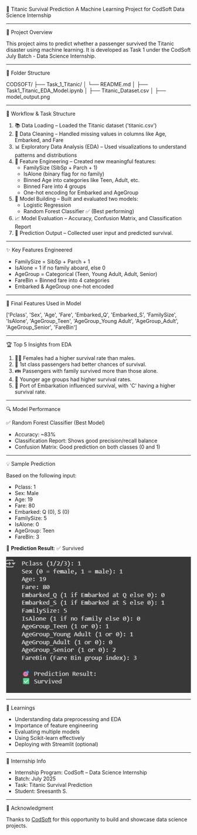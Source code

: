 🚢 Titanic Survival Prediction
A Machine Learning Project for CodSoft Data Science Internship

---

📌 Project Overview

This project aims to predict whether a passenger survived the Titanic disaster using machine learning. It is developed as Task 1 under the CodSoft July Batch - Data Science Internship.

---

📁 Folder Structure

CODSOFT/
├── Task_1_Titanic/
│ └── README.md
│ ├── Task1_Titanic_EDA_Model.ipynb
│ ├── Titanic_Dataset.csv
│ ├── model_output.png


---

🧠 Workflow & Task Structure

1. 📚 Data Loading – Loaded the Titanic dataset ('titanic.csv')
2. 🧹 Data Cleaning – Handled missing values in columns like Age, Embarked, and Fare
3. 📊 Exploratory Data Analysis (EDA) – Used visualizations to understand patterns and distributions
4. 🧪 Feature Engineering – Created new meaningful features:
   - FamilySize (SibSp + Parch + 1)
   - IsAlone (binary flag for no family)
   - Binned Age into categories like Teen, Adult, etc.
   - Binned Fare into 4 groups
   - One-hot encoding for Embarked and AgeGroup
5. 🤖 Model Building – Built and evaluated two models:
   - Logistic Regression
   - Random Forest Classifier ✅ (Best performing)
6. 📈 Model Evaluation – Accuracy, Confusion Matrix, and Classification Report
7. 🧮 Prediction Output – Collected user input and predicted survival.

---

✨ Key Features Engineered

- FamilySize = SibSp + Parch + 1
- IsAlone = 1 if no family aboard, else 0
- AgeGroup = Categorical (Teen, Young Adult, Adult, Senior)
- FareBin = Binned fare into 4 categories
- Embarked & AgeGroup one-hot encoded

---

🧩 Final Features Used in Model

['Pclass', 'Sex', 'Age', 'Fare', 'Embarked_Q', 'Embarked_S',
'FamilySize', 'IsAlone', 'AgeGroup_Teen', 'AgeGroup_Young Adult',
'AgeGroup_Adult', 'AgeGroup_Senior', 'FareBin']

---

🏆 Top 5 Insights from EDA

1. 👩‍🦰 Females had a higher survival rate than males.
2. 💼 1st class passengers had better chances of survival.
3. 👪 Passengers with family survived more than those alone.
4. 👶 Younger age groups had higher survival rates.
5. 🚢 Port of Embarkation influenced survival, with 'C' having a higher survival rate.

---

🔍 Model Performance

✅ Random Forest Classifier (Best Model)
- Accuracy: ~83%
- Classification Report: Shows good precision/recall balance
- Confusion Matrix: Good prediction on both classes (0 and 1)

---

💡 Sample Prediction

Based on the following input:

- Pclass: 1
- Sex: Male
- Age: 19
- Fare: 80
- Embarked: Q (0), S (0)
- FamilySize: 5
- IsAlone: 0
- AgeGroup: Teen
- FareBin: 3

🎯 **Prediction Result**: ✅ Survived

![Model Output](./model_output.png)

---

🧠 Learnings

- Understanding data preprocessing and EDA
- Importance of feature engineering
- Evaluating multiple models
- Using Scikit-learn effectively
- Deploying with Streamlit (optional)

---

📅 Internship Info

- Internship Program: CodSoft – Data Science Internship
- Batch: July 2025
- Task: Titanic Survival Prediction
- Student: Sreesanth S.

---

🙌 Acknowledgment

Thanks to [CodSoft](https://www.codsoft.in/) for this opportunity to build and showcase data science projects.



